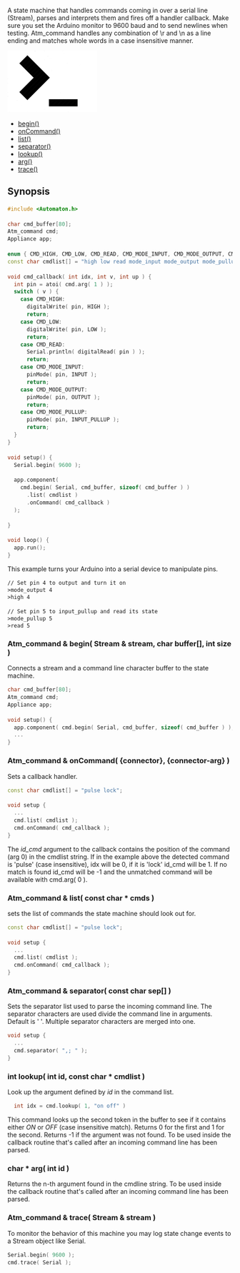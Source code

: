 A state machine that handles commands coming in over a serial line (Stream), parses and interprets them and fires off a handler callback. Make sure you set the Arduino monitor to 9600 baud and to send newlines when testing. Atm_command handles any combination of \r and \n as a line ending and matches whole words in a case insensitive manner.

![Command](images/command-small.png)

<!-- md-tocify-begin -->
* [begin()](#atm_command--begin-stream--stream-char-buffer-int-size-)  
* [onCommand()](#atm_command--oncommand-connector-connector-arg-)  
* [list()](#atm_command--list-const-char--cmds-)  
* [separator()](#atm_command--separator-const-char-sep-)  
* [lookup()](#int-lookup-int-id-const-char--cmdlist-)  
* [arg()](#char--arg-int-id-)  
* [trace()](#atm_command--trace-stream--stream-)  

<!-- md-tocify-end -->

## Synopsis ##

```c++
#include <Automaton.h>

char cmd_buffer[80];
Atm_command cmd;
Appliance app;

enum { CMD_HIGH, CMD_LOW, CMD_READ, CMD_MODE_INPUT, CMD_MODE_OUTPUT, CMD_MODE_PULLUP };
const char cmdlist[] = "high low read mode_input mode_output mode_pullup";

void cmd_callback( int idx, int v, int up ) {
  int pin = atoi( cmd.arg( 1 ) );
  switch ( v ) {
    case CMD_HIGH:
      digitalWrite( pin, HIGH );
      return;
    case CMD_LOW:
      digitalWrite( pin, LOW );
      return;
    case CMD_READ:
      Serial.println( digitalRead( pin ) );
      return;
    case CMD_MODE_INPUT:
      pinMode( pin, INPUT );
      return;
    case CMD_MODE_OUTPUT:
      pinMode( pin, OUTPUT );
      return;
    case CMD_MODE_PULLUP:
      pinMode( pin, INPUT_PULLUP );
      return;
  }
}

void setup() {
  Serial.begin( 9600 );

  app.component( 
    cmd.begin( Serial, cmd_buffer, sizeof( cmd_buffer ) )
      .list( cmdlist )
      .onCommand( cmd_callback )
  );

}

void loop() {
  app.run();
}
```

This example turns your Arduino into a serial device to manipulate pins. 

```
// Set pin 4 to output and turn it on
>mode_output 4 
>high 4

// Set pin 5 to input_pullup and read its state
>mode_pullup 5
>read 5
```

### Atm_command & begin( Stream & stream, char buffer[], int size ) ###

Connects a stream and a command line character buffer to the state machine.

```c++
char cmd_buffer[80];
Atm_command cmd;
Appliance app;

void setup() {
  app.component( cmd.begin( Serial, cmd_buffer, sizeof( cmd_buffer ) );
  ...
}
```

### Atm_command & onCommand( {connector}, {connector-arg} ) ###

Sets a callback handler.

```c++
const char cmdlist[] = "pulse lock";

void setup {
  ...
  cmd.list( cmdlist );
  cmd.onCommand( cmd_callback );
}
```

The *id_cmd* argument to the callback contains the position of the command (arg 0) in the cmdlist string. If in the example above the detected command is 'pulse' (case insensitive), idx will be 0, if it is 'lock' id_cmd will be 1. If no match is found id_cmd will be -1 and the unmatched command will be available with cmd.arg( 0 ).

### Atm_command & list( const char * cmds ) ###

sets the list of commands the state machine should look out for.

```c++
const char cmdlist[] = "pulse lock";

void setup {
  ...
  cmd.list( cmdlist );
  cmd.onCommand( cmd_callback );
}
```

### Atm_command & separator( const char sep[] ) ###

Sets the separator list used to parse the incoming command line. The separator characters are used divide the command line in arguments. Default is ' '. Multiple separator characters are merged into one.

```c++
void setup {
  ...
  cmd.separator( ",; " );
}
```

### int lookup( int id, const char * cmdlist ) ###

Look up the argument defined by *id* in the command list.

```c++
  int idx = cmd.lookup( 1, "on off" )
```

This command looks up the second token in the buffer to see if it contains either *ON* or *OFF* (case insensitive match). Returns 0 for the first and 1 for the second. Returns -1 if the argument was not found. To be used inside the callback routine that's called after an incoming command line has been parsed.

### char * arg( int id ) ###

Returns the n-th argument found in the cmdline string. To be used inside the callback routine that's called after an incoming command line has been parsed.

### Atm_command & trace( Stream & stream ) ###

To monitor the behavior of this machine you may log state change events to a Stream object like Serial.

```c++
Serial.begin( 9600 );
cmd.trace( Serial );
```
